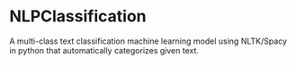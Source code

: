 # NLPClassification
A multi-class text classification machine learning model using NLTK/Spacy in python that automatically categorizes given text.
